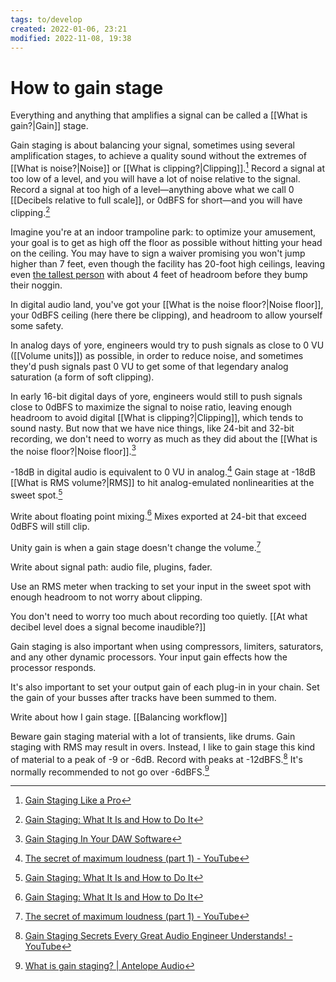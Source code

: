 ```yaml
---
tags: to/develop 
created: 2022-01-06, 23:21
modified: 2022-11-08, 19:38
---
```


# How to gain stage
Everything and anything that amplifies a signal can be called a [[What is gain?|Gain]] stage.

Gain staging is about balancing your signal, sometimes using several amplification stages, to achieve a quality sound without the extremes of [[What is noise?|Noise]] or [[What is clipping?|Clipping]].[^2] Record a signal at too low of a level, and you will have a lot of noise relative to the signal. Record a signal at too high of a level—anything above what we call 0 [[Decibels relative to full scale]], or 0dBFS for short—and you will have clipping.[^6]

Imagine you're at an indoor trampoline park: to optimize your amusement, your goal is to get as high off the floor as possible without hitting your head on the ceiling. You may have to sign a waiver promising you won't jump higher than 7 feet, even though the facility has 20-foot high ceilings, leaving even [the tallest person](https://en.wikipedia.org/wiki/Robert_Wadlow) with about 4 feet of headroom before they bump their noggin.

In digital audio land, you've got your [[What is the noise floor?|Noise floor]], your 0dBFS ceiling (here there be clipping), and headroom to allow yourself some safety.

In analog days of yore, engineers would try to push signals as close to 0 VU ([[Volume units]]) as possible, in order to reduce noise, and sometimes they'd push signals past 0 VU to get some of that legendary analog saturation (a form of soft clipping).

In early 16-bit digital days of yore, engineers would still to push signals close to 0dBFS to maximize the signal to noise ratio, leaving enough headroom to avoid digital [[What is clipping?|Clipping]], which tends to sound nasty. But now that we have nice things, like 24-bit and 32-bit recording, we don't need to worry as much as they did about the [[What is the noise floor?|Noise floor]].[^5]

-18dB in digital audio is equivalent to 0 VU in analog.[^7] Gain stage at -18dB [[What is RMS volume?|RMS]] to hit analog-emulated nonlinearities at the sweet spot.[^6]

Write about floating point mixing.[^6] Mixes exported at 24-bit that exceed 0dBFS will still clip. 

Unity gain is when a gain stage doesn't change the volume.[^7]

Write about signal path: audio file, plugins, fader.

Use an RMS meter when tracking to set your input in the sweet spot with enough headroom to not worry about clipping.

You don't need to worry too much about recording too quietly. [[At what decibel level does a signal become inaudible?]]

Gain staging is also important when using compressors, limiters, saturators, and any other dynamic processors. Your input gain effects how the processor responds.

It's also important to set your output gain of each plug-in in your chain. Set the gain of your busses after tracks have been summed to them. 

Write about how I gain stage. [[Balancing workflow]]

Beware gain staging material with a lot of transients, like drums. Gain staging with RMS may result in overs. Instead, I like to gain stage this kind of material to a peak of -9 or -6dB. Record with peaks at -12dBFS.[^3] It's normally recommended to not go over -6dBFS.[^1]

[^1]: [What is gain staging? | Antelope Audio](https://en.antelopeaudio.com/2022/03/what-is-gain-staging/?utm_source=pocket_mylist)
[^2]: [Gain Staging Like a Pro](https://www.sweetwater.com/insync/gain-staging/)
[^3]: [Gain Staging Secrets Every Great Audio Engineer Understands! - YouTube](https://youtu.be/TCBHysRV4vs)
[^4]: [What Is Gain Staging? - YouTube](https://www.youtube.com/watch?v=E0gvT2RHMXk)
[^5]: [Gain Staging In Your DAW Software](https://www.soundonsound.com/techniques/gain-staging-your-daw-software)
[^6]: [Gain Staging: What It Is and How to Do It](https://www.izotope.com/en/learn/gain-staging-what-it-is-and-how-to-do-it.html)
[^7]: [The secret of maximum loudness (part 1) - YouTube](https://www.youtube.com/watch?v=-10h7Mu5VP8)
